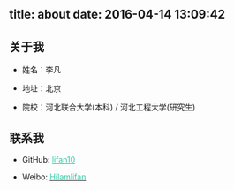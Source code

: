 title: about
date: 2016-04-14 13:09:42
---

## 关于我

- 姓名：李凡

- 地址：北京

- 院校：河北联合大学(本科) / 河北工程大学(研究生)


## 联系我

- GitHub: [<font color='#33C9A5'>lifan10</font>](https://github.com/lifan10)

- Weibo: [<font color='#33C9A5'>HiIamlifan</font>](http://weibo.com/u/2641721631?source=webim)